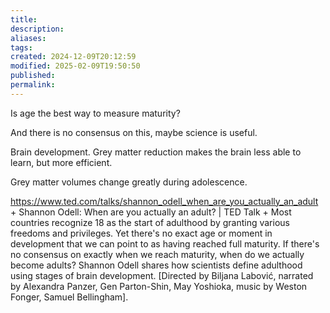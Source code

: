 ```yaml
---
title: 
description: 
aliases: 
tags: 
created: 2024-12-09T20:12:59
modified: 2025-02-09T19:50:50
published: 
permalink: 
---
```



Is age the best way to measure maturity?

And there is no consensus on this, maybe science is useful.

Brain development. Grey matter reduction makes the brain less able to learn, but more efficient.

Grey matter volumes change greatly during adolescence.




https://www.ted.com/talks/shannon_odell_when_are_you_actually_an_adult + Shannon Odell: When are you actually an adult? | TED Talk + Most countries recognize 18 as the start of adulthood by granting various freedoms and privileges. Yet there's no exact age or moment in development that we can point to as having reached full maturity. If there's no consensus on exactly when we reach maturity, when do we actually become adults? Shannon Odell shares how scientists define adulthood using stages of brain development. [Directed by Biljana Labović, narrated by Alexandra Panzer, Gen Parton-Shin, May Yoshioka, music by Weston Fonger, Samuel Bellingham].
